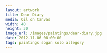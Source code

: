 ```yaml
---
layout: artwork
title: Dear Diary
media: Oil on Canvas
width: 40
height: 30
image_url: /images/paintings/dear-diary.jpg
date: 2012-11-06 08:00:00
tags: paintings sogan solo allegory
---
```

